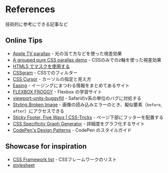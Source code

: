 # References
技術的に参考にできる記事など

## Online Tips
- [Apple TV parallax](http://designmodo.com/apple-tv-effect/) - 光の当て方などを使った視差効果
- [A grouped pure CSS parallax demo](http://keithclark.co.uk/articles/pure-css-parallax-websites/demo3/) - CSSのみでのz軸を使った視差効果
- [HTML5 でマスクを使用する](https://support.google.com/richmedia/answer/6286751?hl=ja)
- [CSSgram](https://github.com/una/CSSgram) - CSSでのフィルター
- [CSS Cursor](http://css-cursor.techstream.org/) - カーソルの指定と見え方
- [Easing](http://robertpenner.com/easing/) - イージングにまつわる情報をまとめてあるサイト
- [FLEXBOX FROGGY](http://flexboxfroggy.com/) - Flexbox の学習サイト
- [viewport-units-buggyfill](https://github.com/rodneyrehm/viewport-units-buggyfill) - Safariのv系の単位のバグに対処する
- [Styling Broken Image](http://bitsofco.de/styling-broken-images/) - 画像の読み込みエラーのとき、擬似要素（`before`, `after`）にアクセスできる
- [Sticky Footer, Five Ways
 | CSS-Tricks](https://css-tricks.com/couple-takes-sticky-footer/) - ページ下部にフッターを配置する
- [CSS Specificity Graph Generator](https://jonassebastianohlsson.com/specificity-graph/) - 詳細度をグラフ化するサイト
- [CodePen's Design Patterns](http://codepen.io/guide) - CodePen のスタイルガイド

## Showcase for inspiration
- [CSS Framework list](https://gist.github.com/kesuiket/edd918a55cf0154953a9) - CSSフレームワークのリスト
- [stylesheet](https://stylesheets.co/)

